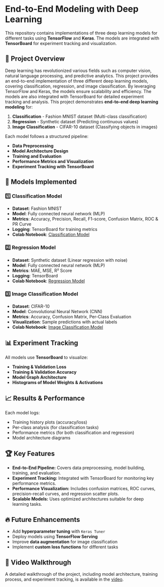 # End-to-End Modeling with Deep Learning

This repository contains implementations of three deep learning models for different tasks using **TensorFlow** and **Keras**. The models are integrated with **TensorBoard** for experiment tracking and visualization.

## 📌 Project Overview
Deep learning has revolutionized various fields such as computer vision, natural language processing, and predictive analytics. This project provides an end-to-end implementation of three different deep learning models, covering classification, regression, and image classification. By leveraging TensorFlow and Keras, the models ensure scalability and efficiency. The models are also integrated with TensorBoard for detailed experiment tracking and analysis.
This project demonstrates **end-to-end deep learning modeling** for:
1. **Classification** - Fashion MNIST dataset (Multi-class classification)
2. **Regression** - Synthetic dataset (Predicting continuous values)
3. **Image Classification** - CIFAR-10 dataset (Classifying objects in images)

Each model follows a structured pipeline:
- **Data Preprocessing**
- **Model Architecture Design**
- **Training and Evaluation**
- **Performance Metrics and Visualization**
- **Experiment Tracking with TensorBoard**

## 🚀 Models Implemented
### 1️⃣ Classification Model
- **Dataset**: Fashion MNIST
- **Model**: Fully connected neural network (MLP)
- **Metrics**: Accuracy, Precision, Recall, F1-score, Confusion Matrix, ROC & PR Curve
- **Logging**: TensorBoard for training metrics
- **Colab Notebook**: [Classification Model](https://colab.research.google.com/drive/1hv9xE-d8oYbWp0Xl-HBOxB4IIUE3psJJ?usp=sharing)

### 2️⃣ Regression Model
- **Dataset**: Synthetic dataset (Linear regression with noise)
- **Model**: Fully connected neural network (MLP)
- **Metrics**: MAE, MSE, R² Score
- **Logging**: TensorBoard
- **Colab Notebook**: [Regression Model](https://colab.research.google.com/drive/1aAWYF-JvUj-1CcOCiug7pAjiwqxgxpgu?usp=sharing)

### 3️⃣ Image Classification Model
- **Dataset**: CIFAR-10
- **Model**: Convolutional Neural Network (CNN)
- **Metrics**: Accuracy, Confusion Matrix, Per-Class Evaluation
- **Visualization**: Sample predictions with actual labels
- **Colab Notebook**: [Image Classification Model](https://colab.research.google.com/drive/1YFrGyd64XifQ37wZExnLdtcz_p0cEABC?usp=sharing)

## 📊 Experiment Tracking
All models use **TensorBoard** to visualize:
- **Training & Validation Loss**
- **Training & Validation Accuracy**
- **Model Graph Architecture**
- **Histograms of Model Weights & Activations**

## 📈 Results & Performance
Each model logs:
- Training history plots (accuracy/loss)
- Per-class analysis (for classification tasks)
- Performance metrics (for both classification and regression)
- Model architecture diagrams

## 🏆 Key Features
- **End-to-End Pipeline:** Covers data preprocessing, model building, training, and evaluation.
- **Experiment Tracking:** Integrated with TensorBoard for monitoring key performance metrics.
- **Performance Visualization:** Includes confusion matrices, ROC curves, precision-recall curves, and regression scatter plots.
- **Scalable Models:** Uses optimized architectures suitable for deep learning tasks.

## 🔥 Future Enhancements
- Add **hyperparameter tuning** with `Keras Tuner`
- Deploy models using **TensorFlow Serving**
- Improve **data augmentation** for image classification
- Implement **custom loss functions** for different tasks

## 🎥 Video Walkthrough
A detailed walkthrough of the project, including model architecture, training process, and experiment tracking, is available in the [video](www.youtube.com).

